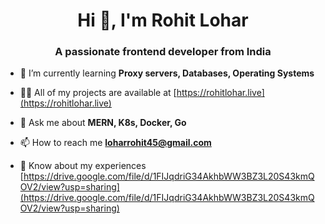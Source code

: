 <h1 align="center">Hi 👋, I'm Rohit Lohar</h1>
<h3 align="center">A passionate frontend developer from India</h3>

- 🌱 I’m currently learning **Proxy servers, Databases, Operating Systems**

- 👨‍💻 All of my projects are available at [https://rohitlohar.live](https://rohitlohar.live)

- 💬 Ask me about **MERN, K8s, Docker, Go**

- 📫 How to reach me **loharrohit45@gmail.com**

- 📄 Know about my experiences [https://drive.google.com/file/d/1FIJqdriG34AkhbWW3BZ3L20S43kmQOV2/view?usp=sharing](https://drive.google.com/file/d/1FIJqdriG34AkhbWW3BZ3L20S43kmQOV2/view?usp=sharing)
